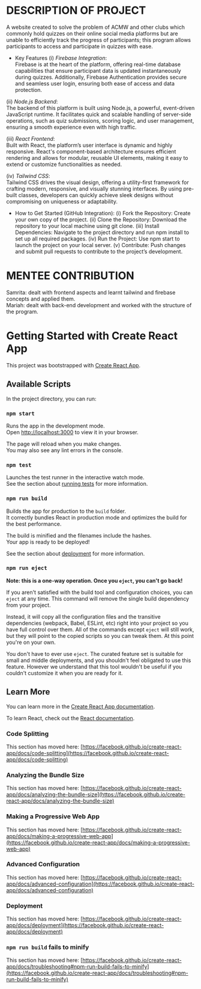 
# DESCRIPTION OF PROJECT
A website created to solve the problem of ACMW and other clubs which commonly hold quizzes on their online social media platforms but are unable to efficiently track the progress of participants; this program allows participants to access and participate in quizzes with ease.

- Key Features
(i) *Firebase Integration*:  
   Firebase is at the heart of the platform, offering real-time database capabilities that ensure participant data is updated instantaneously during quizzes. Additionally, Firebase Authentication provides secure and seamless user login, ensuring both ease of access and data protection.

(ii) *Node.js Backend*:  
   The backend of this platform is built using Node.js, a powerful, event-driven JavaScript runtime. It facilitates quick and scalable handling of server-side operations, such as quiz submissions, scoring logic, and user management, ensuring a smooth experience even with high traffic.

(iii) *React Frontend*:  
   Built with React, the platform’s user interface is dynamic and highly responsive. React's component-based architecture ensures efficient rendering and allows for modular, reusable UI elements, making it easy to extend or customize functionalities as needed.

(iv) *Tailwind CSS*:  
   Tailwind CSS drives the visual design, offering a utility-first framework for crafting modern, responsive, and visually stunning interfaces. By using pre-built classes, developers can quickly achieve sleek designs without compromising on uniqueness or adaptability.

- How to Get Started (GitHub Integration):
(i) Fork the Repository: Create your own copy of the project.
(ii) Clone the Repository: Download the repository to your local machine using git clone.
(iii) Install Dependencies: Navigate to the project directory and run npm install to set up all required packages.
(iv) Run the Project: Use npm start to launch the project on your local server.
(v) Contribute: Push changes and submit pull requests to contribute to the project’s development.

# MENTEE CONTRIBUTION
Samrita: dealt with frontend aspects and learnt tailwind and firebase concepts and applied them. <br>
Mariah: dealt with back-end development and worked with the structure of the program.

# Getting Started with Create React App

This project was bootstrapped with [Create React App](https://github.com/facebook/create-react-app).

## Available Scripts

In the project directory, you can run:

### `npm start`

Runs the app in the development mode.\
Open [http://localhost:3000](http://localhost:3000) to view it in your browser.

The page will reload when you make changes.\
You may also see any lint errors in the console.

### `npm test`

Launches the test runner in the interactive watch mode.\
See the section about [running tests](https://facebook.github.io/create-react-app/docs/running-tests) for more information.

### `npm run build`

Builds the app for production to the `build` folder.\
It correctly bundles React in production mode and optimizes the build for the best performance.

The build is minified and the filenames include the hashes.\
Your app is ready to be deployed!

See the section about [deployment](https://facebook.github.io/create-react-app/docs/deployment) for more information.

### `npm run eject`

**Note: this is a one-way operation. Once you `eject`, you can't go back!**

If you aren't satisfied with the build tool and configuration choices, you can `eject` at any time. This command will remove the single build dependency from your project.

Instead, it will copy all the configuration files and the transitive dependencies (webpack, Babel, ESLint, etc) right into your project so you have full control over them. All of the commands except `eject` will still work, but they will point to the copied scripts so you can tweak them. At this point you're on your own.

You don't have to ever use `eject`. The curated feature set is suitable for small and middle deployments, and you shouldn't feel obligated to use this feature. However we understand that this tool wouldn't be useful if you couldn't customize it when you are ready for it.

## Learn More

You can learn more in the [Create React App documentation](https://facebook.github.io/create-react-app/docs/getting-started).

To learn React, check out the [React documentation](https://reactjs.org/).

### Code Splitting

This section has moved here: [https://facebook.github.io/create-react-app/docs/code-splitting](https://facebook.github.io/create-react-app/docs/code-splitting)

### Analyzing the Bundle Size

This section has moved here: [https://facebook.github.io/create-react-app/docs/analyzing-the-bundle-size](https://facebook.github.io/create-react-app/docs/analyzing-the-bundle-size)

### Making a Progressive Web App

This section has moved here: [https://facebook.github.io/create-react-app/docs/making-a-progressive-web-app](https://facebook.github.io/create-react-app/docs/making-a-progressive-web-app)

### Advanced Configuration

This section has moved here: [https://facebook.github.io/create-react-app/docs/advanced-configuration](https://facebook.github.io/create-react-app/docs/advanced-configuration)

### Deployment

This section has moved here: [https://facebook.github.io/create-react-app/docs/deployment](https://facebook.github.io/create-react-app/docs/deployment)

### `npm run build` fails to minify

This section has moved here: [https://facebook.github.io/create-react-app/docs/troubleshooting#npm-run-build-fails-to-minify](https://facebook.github.io/create-react-app/docs/troubleshooting#npm-run-build-fails-to-minify)
